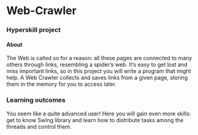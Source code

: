# Web-Crawler

### Hyperskill project

#### About
The Web is called so for a reason: all these pages are connected to many others through links, resembling a spider’s web. It’s easy to get lost and miss important links, so in this project you will write a program that might help. A Web Crawler collects and saves links from a given page, storing them in the memory for you to access later.
### Learning outcomes
You seem like a quite advanced user! Here you will gain even more skills: get to know Swing library and learn how to distribute tasks among the threads and control them.
